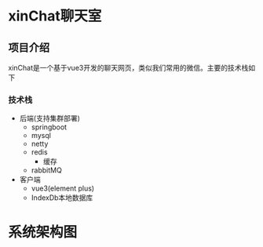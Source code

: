 # xinChat聊天室

## 项目介绍


xinChat是一个基于vue3开发的聊天网页，类似我们常用的微信。主要的技术栈如下

### 技术栈
- 后端(支持集群部署)
    - springboot
    - mysql
    - netty
    - redis
        - 缓存
    - rabbitMQ
- 客户端
    - vue3(element plus)
    - IndexDb本地数据库

# 系统架构图






